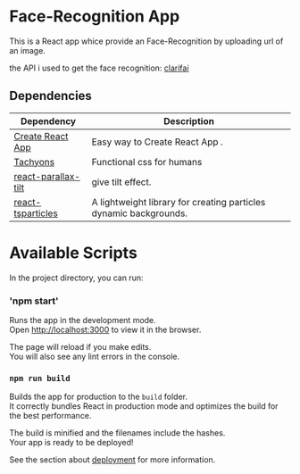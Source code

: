 # Face-Recognition App

This is a React app whice provide an Face-Recognition by uploading url of an image.

the API i used to get the face recognition:
    [clarifai](https://www.clarifai.com/models)

## Dependencies

|  Dependency | Description  |
|---|---|
| [Create React App](https://github.com/facebook/create-react-app)  | Easy way to Create React App .|
| [Tachyons](https://tachyons.io/)  |  Functional css for humans  |
| [react-parallax-tilt](https://www.npmjs.com/package/react-parallax-tilt)| give tilt effect. |
| [react-tsparticles](https://www.npmjs.com/package/react-tsparticles)| A lightweight library for creating particles dynamic backgrounds. |


# Available Scripts

In the project directory, you can run:
### 'npm start'

Runs the app in the development mode.<br>
Open [http://localhost:3000](http://localhost:3000) to view it in the browser.

The page will reload if you make edits.<br>
You will also see any lint errors in the console.

### `npm run build`

Builds the app for production to the `build` folder.<br>
It correctly bundles React in production mode and optimizes the build for the best performance.

The build is minified and the filenames include the hashes.<br>
Your app is ready to be deployed!

See the section about [deployment](https://facebook.github.io/create-react-app/docs/deployment) for more information.
